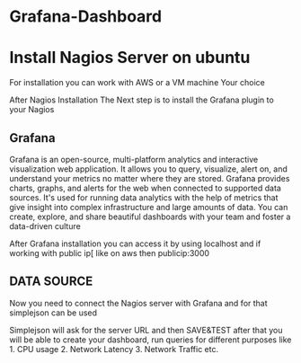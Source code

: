 # Grafana-Dashboard

<H1>Install Nagios Server on ubuntu </H1>
<p> For installation you can work with AWS or a VM machine Your choice</p>
<p>After Nagios Installation The Next step is to install the Grafana plugin to your Nagios </p>

<H2>Grafana</H2>
<p>Grafana is an open-source, multi-platform analytics and interactive visualization web application. It allows you to query, visualize, alert on, and understand your metrics no matter where they are stored. Grafana provides charts, graphs, and alerts for the web when connected to supported data sources. It's used for running data analytics with the help of metrics that give insight into complex infrastructure and large amounts of data. You can create, explore, and share beautiful dashboards with your team and foster a data-driven culture</p>



<p>After Grafana installation you can access it by using localhost and if working with public ip[ like on aws then publicip:3000</p>

<H2> DATA SOURCE</H2>
<P>Now you need to connect the Nagios server with Grafana and for that simplejson can be used </P>
<p>Simplejson will ask for the server URL and then SAVE&TEST after that you will be able to create your dashboard, run queries for different purposes like 
1. CPU usage
2. Network Latency
3. Network Traffic etc.</p>
